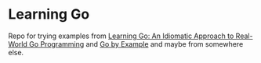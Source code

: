# Learning Go 

Repo for trying examples from [Learning Go: An Idiomatic Approach to Real-World Go Programming](https://www.amazon.com/Learning-Go-Idiomatic-Real-World-Programming/dp/1492077216) and [Go by Example](https://gobyexample.com/) and maybe from somewhere else.
